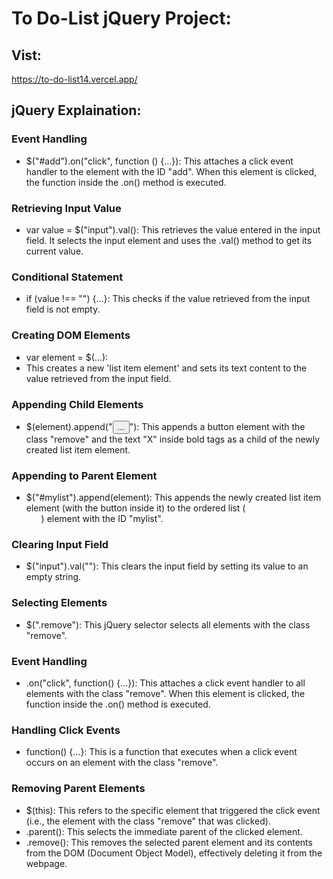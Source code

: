 # To Do-List jQuery Project:
## Vist: 
https://to-do-list14.vercel.app/


## jQuery Explaination:

### Event Handling
- $("#add").on("click", function () {...}): This attaches a click event handler to the element with the ID "add". When this element is clicked, the function inside the .on() method is executed.

### Retrieving Input Value
- var value = $("input").val(): This retrieves the value entered in the input field. It selects the input element and uses the .val() method to get its current value.

### Conditional Statement
- if (value !== "") {...}: This checks if the value retrieved from the input field is not empty.

### Creating DOM Elements
- var element = $(...):
- This creates a new 'list item element' and sets its text content to the value retrieved from the input field.

### Appending Child Elements
- $(element).append("<button>...</button>"): This appends a button element with the class "remove" and the text "X" inside bold tags as a child of the newly created list item element.

### Appending to Parent Element
- $("#mylist").append(element): This appends the newly created list item element (with the button inside it) to the ordered list (<ol>) element with the ID "mylist".

### Clearing Input Field
- $("input").val(""): This clears the input field by setting its value to an empty string.

### Selecting Elements
- $(".remove"): This jQuery selector selects all elements with the class "remove".

### Event Handling
- .on("click", function() {...}): This attaches a click event handler to all elements with the class "remove". When this element is clicked, the function inside the .on() method is executed.

### Handling Click Events
- function() {...}: This is a function that executes when a click event occurs on an element with the class "remove".

### Removing Parent Elements
- $(this): This refers to the specific element that triggered the click event (i.e., the element with the class "remove" that was clicked).
- .parent(): This selects the immediate parent of the clicked element.
- .remove(): This removes the selected parent element and its contents from the DOM (Document Object Model), effectively deleting it from the webpage.




